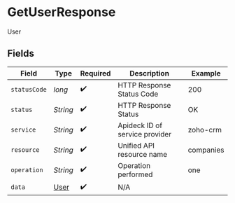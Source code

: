 # GetUserResponse

User


## Fields

| Field                                   | Type                                    | Required                                | Description                             | Example                                 |
| --------------------------------------- | --------------------------------------- | --------------------------------------- | --------------------------------------- | --------------------------------------- |
| `statusCode`                            | *long*                                  | :heavy_check_mark:                      | HTTP Response Status Code               | 200                                     |
| `status`                                | *String*                                | :heavy_check_mark:                      | HTTP Response Status                    | OK                                      |
| `service`                               | *String*                                | :heavy_check_mark:                      | Apideck ID of service provider          | zoho-crm                                |
| `resource`                              | *String*                                | :heavy_check_mark:                      | Unified API resource name               | companies                               |
| `operation`                             | *String*                                | :heavy_check_mark:                      | Operation performed                     | one                                     |
| `data`                                  | [User](../../models/components/User.md) | :heavy_check_mark:                      | N/A                                     |                                         |